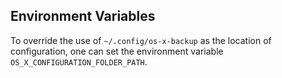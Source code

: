 

## Environment Variables

To override the use of `~/.config/os-x-backup` as the location of configuration, one can set the environment variable `OS_X_CONFIGURATION_FOLDER_PATH`.